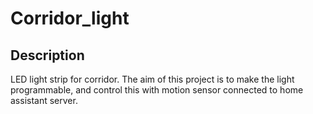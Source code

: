 # Corridor_light

## Description
LED light strip for corridor. The aim of this project is to make the light programmable, and control this with motion sensor connected to home assistant server.

